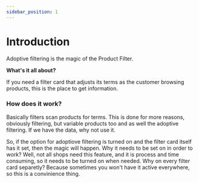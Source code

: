 ```yaml
---
sidebar_position: 1
---
```


# Introduction

Adoptive filtering is the magic of the Product Filter.

**What's it all about?**

If you need a filter card that adjusts its terms as the customer browsing products, this is the place to get information.

### How does it work?

Basically filters scan products for terms. This is done for more reasons, obviously filtering, but variable products too and as well the adoptive filtering. If we have the data, why not use it.

So, if the option for adoptiove filtering is turned on and the filter card itself has it set, then the magic will happen. Why it needs to be set on in order to work? Well, not all shops need this feature, and it is process and time consuming, so it needs to be turned on when needed. Why on every filter card separetly? Because sometimes you won't have it active everywhere, so this is a convinience thing.
